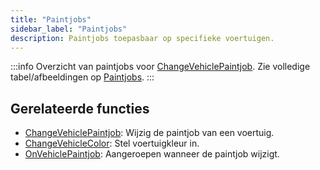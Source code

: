 ```yaml
---
title: "Paintjobs"
sidebar_label: "Paintjobs"
description: Paintjobs toepasbaar op specifieke voertuigen.
---
```


:::info
Overzicht van paintjobs voor [ChangeVehiclePaintjob](../functions/ChangeVehiclePaintjob). Zie volledige tabel/afbeeldingen op [Paintjobs](/docs/scripting/resources/paintjobs).
:::

## Gerelateerde functies

- [ChangeVehiclePaintjob](../functions/ChangeVehiclePaintjob): Wijzig de paintjob van een voertuig.
- [ChangeVehicleColor](ChangeVehicleColor): Stel voertuigkleur in.
- [OnVehiclePaintjob](../callbacks/OnVehiclePaintjob): Aangeroepen wanneer de paintjob wijzigt.


